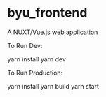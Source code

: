 # byu_frontend
A NUXT/Vue.js web application

To Run Dev:

yarn install
yarn dev

To Run Production:

yarn install
yarn build
yarn start
